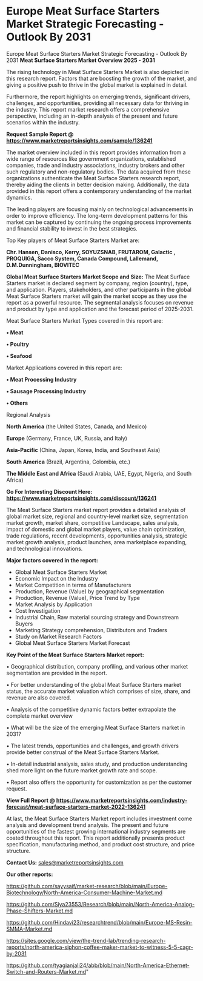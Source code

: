 # Europe Meat Surface Starters Market Strategic Forecasting - Outlook By 2031
Europe Meat Surface Starters Market Strategic Forecasting - Outlook By 2031
<Strong> Meat Surface Starters Market Overview 2025 - 2031</strong>

The rising technology in Meat Surface Starters Market is also depicted in this research report. Factors that are boosting the growth of the market, and giving a positive push to thrive in the global market is explained in detail.

Furthermore, the report highlights on emerging trends, significant drivers, challenges, and opportunities, providing all necessary data for thriving in the industry. This report market research offers a comprehensive perspective, including an in-depth analysis of the present and future scenarios within the industry.

<strong>Request Sample Report @ <a href=https://www.marketreportsinsights.com/sample/136241>https://www.marketreportsinsights.com/sample/136241</a></strong>

The market overview included in this report provides information from a wide range of resources like government organizations, established companies, trade and industry associations, industry brokers and other such regulatory and non-regulatory bodies. The data acquired from these organizations authenticate the Meat Surface Starters research report, thereby aiding the clients in better decision making. Additionally, the data provided in this report offers a contemporary understanding of the market dynamics.

The leading players are focusing mainly on technological advancements in order to improve efficiency. The long-term development patterns for this market can be captured by continuing the ongoing process improvements and financial stability to invest in the best strategies.

Top Key players of Meat Surface Starters Market are:

<strong>Chr. Hansen, Danisco, Kerry, SOYUZSNAB, FRUTAROM, Galactic , PROQUIGA, Sacco System, Canada Compound, Lallemand, D.M.Dunningham, BIOVITEC</strong>

<strong><b>Global Meat Surface Starters Market Scope and Size:</b></strong>
The Meat Surface Starters market is declared segment by company, region (country), type, and application. Players, stakeholders, and other participants in the global Meat Surface Starters market will gain the market scope as they use the report as a powerful resource. The segmental analysis focuses on revenue and product by type and application and the forecast period of 2025-2031.

Meat Surface Starters Market Types covered in this report are:

<strong>• Meat

• Poultry

• Seafood</strong>

Market Applications covered in this report are:

<strong>• Meat Processing Industry

• Sausage Processing Industry

• Others</strong> 

Regional Analysis

<strong>North America</strong> (the United States, Canada, and Mexico)

<strong>Europe</strong> (Germany, France, UK, Russia, and Italy)

<strong>Asia-Pacific</strong> (China, Japan, Korea, India, and Southeast Asia)

<strong>South America</strong> (Brazil, Argentina, Colombia, etc.)

<strong>The Middle East and Africa</strong> (Saudi Arabia, UAE, Egypt, Nigeria, and South Africa)

<strong>Go For Interesting Discount Here: <a href=https://www.marketreportsinsights.com/discount/136241>https://www.marketreportsinsights.com/discount/136241</a></strong>

The Meat Surface Starters market report provides a detailed analysis of global market size, regional and country-level market size, segmentation market growth, market share, competitive Landscape, sales analysis, impact of domestic and global market players, value chain optimization, trade regulations, recent developments, opportunities analysis, strategic market growth analysis, product launches, area marketplace expanding, and technological innovations.

<strong><b>Major factors covered in the report:</b></strong>
<ul>
  <li>Global Meat Surface Starters Market </li>
  <li>Economic Impact on the Industry</li>
  <li>Market Competition in terms of Manufacturers</li>
  <li>Production, Revenue (Value) by geographical segmentation</li>
  <li>Production, Revenue (Value), Price Trend by Type</li>
  <li>Market Analysis by Application</li>
  <li>Cost Investigation</li>
  <li>Industrial Chain, Raw material sourcing strategy and Downstream Buyers</li>
  <li>Marketing Strategy comprehension, Distributors and Traders</li>
  <li>Study on Market Research Factors</li>
  <li>Global Meat Surface Starters Market Forecast</li>
</ul>

<strong><b>Key Point of the Meat Surface Starters Market report:</b></strong>

• Geographical distribution, company profiling, and various other market segmentation are provided in the report.

• For better understanding of the global Meat Surface Starters market status, the accurate market valuation which comprises of size, share, and revenue are also covered.

• Analysis of the competitive dynamic factors better extrapolate the complete market overview

• What will be the size of the emerging Meat Surface Starters market in 2031?

• The latest trends, opportunities and challenges, and growth drivers provide better construal of the Meat Surface Starters Market.

• In-detail industrial analysis, sales study, and production understanding shed more light on the future market growth rate and scope.

• Report also offers the opportunity for customization as per the customer request.

<strong><b>View Full Report @ <a href=https://www.marketreportsinsights.com/industry-forecast/meat-surface-starters-market-2022-136241>https://www.marketreportsinsights.com/industry-forecast/meat-surface-starters-market-2022-136241</a></b></strong>


At last, the Meat Surface Starters Market report includes investment come analysis and development trend analysis. The present and future opportunities of the fastest growing international industry segments are coated throughout this report. This report additionally presents product specification, manufacturing method, and product cost structure, and price structure.

<strong>Contact Us:</strong>
sales@marketreportsinsights.com

<strong>Our other reports:</strong>

<a href=https://github.com/sayysaif/market-research/blob/main/Europe-Biotechnology/North-America-Consumer-Machine-Market.md>https://github.com/sayysaif/market-research/blob/main/Europe-Biotechnology/North-America-Consumer-Machine-Market.md</a>

<a href=https://github.com/Siya23553/Research/blob/main/North-America-Analog-Phase-Shifters-Market.md>https://github.com/Siya23553/Research/blob/main/North-America-Analog-Phase-Shifters-Market.md</a>

<a href=https://github.com/Hindavi23/researchtrend/blob/main/Europe-MS-Resin-SMMA-Market.md>https://github.com/Hindavi23/researchtrend/blob/main/Europe-MS-Resin-SMMA-Market.md</a>

<a href=https://sites.google.com/view/the-trend-lab/trending-research-reports/north-america-siphon-coffee-maker-market-to-witness-5-5-cagr-by-2031>https://sites.google.com/view/the-trend-lab/trending-research-reports/north-america-siphon-coffee-maker-market-to-witness-5-5-cagr-by-2031</a>

<a href=https://github.com/tyagianjali24/abb/blob/main/North-America-Ethernet-Switch-and-Routers-Market.md>https://github.com/tyagianjali24/abb/blob/main/North-America-Ethernet-Switch-and-Routers-Market.md</a>"
